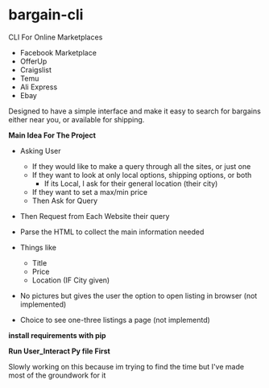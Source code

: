 # bargain-cli
CLI For Online Marketplaces
- Facebook Marketplace
- OfferUp
- Craigslist
- Temu
- Ali Express
- Ebay

Designed to have a simple interface and make it easy to search for bargains either near you, or available for shipping.

**Main Idea For The Project**
- Asking User
  - If they would like to make a query through all the sites, or just one
  - If they want to look at only local options, shipping options, or both
    - If its Local, I ask for their general location (their city) 
  - If they want to set a max/min price
  - Then Ask for Query

- Then Request from Each Website their query
- Parse the HTML to collect the main information needed
- Things like
  - Title
  - Price
  - Location (IF City given)
 
- No pictures but gives the user the option to open listing in browser (not implemented)
- Choice to see one-three listings a page (not implementd)

**install requirements with pip**

**Run User_Interact Py file First**

Slowly working on this because im trying to find the time but I've made most of the groundwork for it
